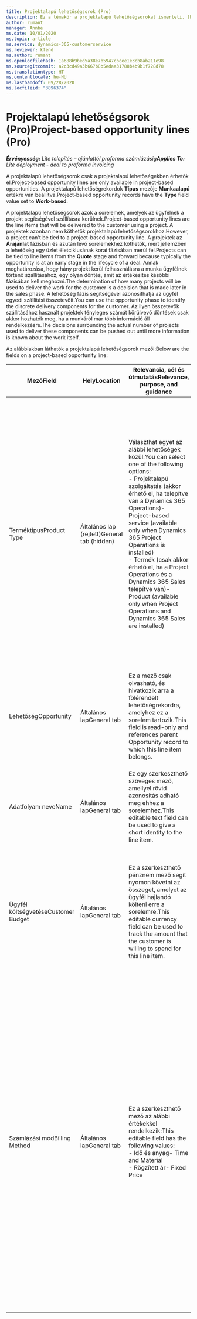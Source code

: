 ```yaml
---
title: Projektalapú lehetőségsorok (Pro)
description: Ez a témakör a projektalapú lehetőségsorokat ismerteti. (Pro)
author: rumant
manager: Annbe
ms.date: 10/01/2020
ms.topic: article
ms.service: dynamics-365-customerservice
ms.reviewer: kfend
ms.author: rumant
ms.openlocfilehash: 1a688b9bed5a38e7b5947cbcee1e3cb8ab211e98
ms.sourcegitcommit: a2c3cd49a3b667b8b5edaa31788b4b9b1f728d78
ms.translationtype: HT
ms.contentlocale: hu-HU
ms.lasthandoff: 09/28/2020
ms.locfileid: "3896374"
---
```

# <a name="project-based-opportunity-lines-pro"></a><span data-ttu-id="b4e89-104">Projektalapú lehetőségsorok (Pro)</span><span class="sxs-lookup"><span data-stu-id="b4e89-104">Project-based opportunity lines (Pro)</span></span>

<span data-ttu-id="b4e89-105">_**Érvényesség:** Lite telepítés – ajánlattól proforma számlázásig_</span><span class="sxs-lookup"><span data-stu-id="b4e89-105">_**Applies To:** Lite deployment - deal to proforma invoicing_</span></span>

<span data-ttu-id="b4e89-106">A projektalapú lehetőségsorok csak a projektalapú lehetőségekben érhetők el.</span><span class="sxs-lookup"><span data-stu-id="b4e89-106">Project-based opportunity lines are only available in project-based opportunities.</span></span> <span data-ttu-id="b4e89-107">A projektalapú lehetőségrekordok **Típus** mezője **Munkaalapú** értékre van beállítva.</span><span class="sxs-lookup"><span data-stu-id="b4e89-107">Project-based opportunity records have the **Type** field value set to **Work-based**.</span></span>

<span data-ttu-id="b4e89-108">A projektalapú lehetőségsorok azok a sorelemek, amelyek az ügyfélnek a projekt segítségével szállításra kerülnek.</span><span class="sxs-lookup"><span data-stu-id="b4e89-108">Project-based opportunity lines are the line items that will be delivered to the customer using a project.</span></span> <span data-ttu-id="b4e89-109">A projektek azonban nem köthetők projektalapú lehetőségsorokhoz.</span><span class="sxs-lookup"><span data-stu-id="b4e89-109">However, a project can't be tied to a project-based opportunity line.</span></span> <span data-ttu-id="b4e89-110">A projektek az **Árajánlat** fázisban és azután lévő sorelemekhez köthetők, mert jellemzően a lehetőség egy üzlet életciklusának korai fázisában merül fel.</span><span class="sxs-lookup"><span data-stu-id="b4e89-110">Projects can be tied to line items from the **Quote** stage and forward because typically the opportunity is at an early stage in the lifecycle of a deal.</span></span> <span data-ttu-id="b4e89-111">Annak meghatározása, hogy hány projekt kerül felhasználásra a munka ügyfélnek történő szállításához, egy olyan döntés, amit az értékesítés későbbi fázisában kell meghozni.</span><span class="sxs-lookup"><span data-stu-id="b4e89-111">The determination of how many projects will be used to deliver the work for the customer is a decision that is made later in the sales phase.</span></span> <span data-ttu-id="b4e89-112">A lehetőség fázis segítségével azonosíthatja az ügyfél egyedi szállítási összetevőit.</span><span class="sxs-lookup"><span data-stu-id="b4e89-112">You can use the opportunity phase to identify the discrete delivery components for the customer.</span></span> <span data-ttu-id="b4e89-113">Az ilyen összetevők szállításához használt projektek tényleges számát körülvevő döntések csak akkor hozhatók meg, ha a munkáról már több információ áll rendelkezésre.</span><span class="sxs-lookup"><span data-stu-id="b4e89-113">The decisions surrounding the actual number of projects used to deliver these components can be pushed out until more information is known about the work itself.</span></span>

<span data-ttu-id="b4e89-114">Az alábbiakban láthatók a projektalapú lehetőségsorok mezői:</span><span class="sxs-lookup"><span data-stu-id="b4e89-114">Below are the fields on a project-based opportunity line:</span></span>

| <span data-ttu-id="b4e89-115">**Mező**</span><span class="sxs-lookup"><span data-stu-id="b4e89-115">**Field**</span></span> | <span data-ttu-id="b4e89-116">**Hely**</span><span class="sxs-lookup"><span data-stu-id="b4e89-116">**Location**</span></span> | <span data-ttu-id="b4e89-117">**Relevancia, cél és útmutatás**</span><span class="sxs-lookup"><span data-stu-id="b4e89-117">**Relevance, purpose, and guidance**</span></span> | <span data-ttu-id="b4e89-118">**Alsóbb rétegbeli hatás**</span><span class="sxs-lookup"><span data-stu-id="b4e89-118">**Downstream impact**</span></span> |
| --- | --- | --- | --- |
| <span data-ttu-id="b4e89-119">Terméktípus</span><span class="sxs-lookup"><span data-stu-id="b4e89-119">Product Type</span></span> | <span data-ttu-id="b4e89-120">Általános lap (rejtett)</span><span class="sxs-lookup"><span data-stu-id="b4e89-120">General tab (hidden)</span></span> | <span data-ttu-id="b4e89-121">Választhat egyet az alábbi lehetőségek közül:</span><span class="sxs-lookup"><span data-stu-id="b4e89-121">You can select one of the following options:</span></span></br><span data-ttu-id="b4e89-122">- Projektalapú szolgáltatás (akkor érhető el, ha telepítve van a Dynamics 365 Operations)</span><span class="sxs-lookup"><span data-stu-id="b4e89-122">- Project-based service (available only when Dynamics 365 Project Operations is installed)</span></span></br><span data-ttu-id="b4e89-123">- Termék (csak akkor érhető el, ha a Project Operations és a Dynamics 365 Sales telepítve van)</span><span class="sxs-lookup"><span data-stu-id="b4e89-123">- Product (available only when Project Operations and Dynamics 365 Sales are installed)</span></span> | <span data-ttu-id="b4e89-124">Ennek a mezőnek az értékét **Projektalapú szolgáltatás** értékre állítja a program, amikor a lehetőséghez tartozó projektalapú sorok rácsából hozza létre a projektalapú lehetőségsort.</span><span class="sxs-lookup"><span data-stu-id="b4e89-124">The value of this field is set to **Project-based service** when you create a project-based opportunity line from the project-based lines grid on the Opportunity.</span></span> <br> <span data-ttu-id="b4e89-125">Ha módosítja vagy felülbírálja ezt az értéket, a projekt funkció nem lesz engedélyezve a projektalapú sorelemeiben.</span><span class="sxs-lookup"><span data-stu-id="b4e89-125">If you change or override this value, the project functionality won't be enabled on your project-based line items.</span></span> |
| <span data-ttu-id="b4e89-126">Lehetőség</span><span class="sxs-lookup"><span data-stu-id="b4e89-126">Opportunity</span></span> | <span data-ttu-id="b4e89-127">Általános lap</span><span class="sxs-lookup"><span data-stu-id="b4e89-127">General tab</span></span> | <span data-ttu-id="b4e89-128">Ez a mező csak olvasható, és hivatkozik arra a fölérendelt lehetőségrekordra, amelyhez ez a sorelem tartozik.</span><span class="sxs-lookup"><span data-stu-id="b4e89-128">This field is read-only and references parent Opportunity record to which this line item belongs.</span></span> | <span data-ttu-id="b4e89-129">Ennek a mezőnek nincs későbbi hatása.</span><span class="sxs-lookup"><span data-stu-id="b4e89-129">There is no downstream impact from this field.</span></span> |
| <span data-ttu-id="b4e89-130">Adatfolyam neve</span><span class="sxs-lookup"><span data-stu-id="b4e89-130">Name</span></span> | <span data-ttu-id="b4e89-131">Általános lap</span><span class="sxs-lookup"><span data-stu-id="b4e89-131">General tab</span></span> | <span data-ttu-id="b4e89-132">Ez egy szerkeszthető szöveges mező, amellyel rövid azonosítás adható meg ehhez a sorelemhez.</span><span class="sxs-lookup"><span data-stu-id="b4e89-132">This editable text field can be used to give a short identity to the line item.</span></span> | <span data-ttu-id="b4e89-133">Ezt az értéket a rendszer átviszi az árajánlat sorába, amikor árajánlatot hoz létre ebből a lehetőségből.</span><span class="sxs-lookup"><span data-stu-id="b4e89-133">This value is carried over to the quote line when you create a quote from this opportunity.</span></span> |
| <span data-ttu-id="b4e89-134">Ügyfél költségvetése</span><span class="sxs-lookup"><span data-stu-id="b4e89-134">Customer Budget</span></span> | <span data-ttu-id="b4e89-135">Általános lap</span><span class="sxs-lookup"><span data-stu-id="b4e89-135">General tab</span></span> | <span data-ttu-id="b4e89-136">Ez a szerkeszthető pénznem mező segít nyomon követni az összeget, amelyet az ügyfél hajlandó költeni erre a sorelemre.</span><span class="sxs-lookup"><span data-stu-id="b4e89-136">This editable currency field can be used to track the amount that the customer is willing to spend for this line item.</span></span> | <span data-ttu-id="b4e89-137">Ezt az értéket a rendszer átviszi az árajánlat sorának megfelelő mezőjébe, amikor árajánlatot hoz létre ebből a lehetőségből.</span><span class="sxs-lookup"><span data-stu-id="b4e89-137">This value is carried over to the corresponding field on the quote line when you create a quote from this opportunity.</span></span> |
| <span data-ttu-id="b4e89-138">Számlázási mód</span><span class="sxs-lookup"><span data-stu-id="b4e89-138">Billing Method</span></span> | <span data-ttu-id="b4e89-139">Általános lap</span><span class="sxs-lookup"><span data-stu-id="b4e89-139">General tab</span></span> | <span data-ttu-id="b4e89-140">Ez a szerkeszthető mező az alábbi értékekkel rendelkezik:</span><span class="sxs-lookup"><span data-stu-id="b4e89-140">This editable field has the following values:</span></span></br><span data-ttu-id="b4e89-141">- Idő és anyag</span><span class="sxs-lookup"><span data-stu-id="b4e89-141">- Time and Material</span></span></br><span data-ttu-id="b4e89-142">- Rögzített ár</span><span class="sxs-lookup"><span data-stu-id="b4e89-142">- Fixed Price</span></span> | <span data-ttu-id="b4e89-143">Ezt az értéket a rendszer átviszi az árajánlat sorának megfelelő mezőjébe, amikor árajánlatot hoz létre ebből a lehetőségből.</span><span class="sxs-lookup"><span data-stu-id="b4e89-143">This value is carried over to the corresponding field on the quote line when you create a quote from this opportunity.</span></span> <span data-ttu-id="b4e89-144">Az árajánlati sor létrehozása után a mező zárolva van, és nem módosítható.</span><span class="sxs-lookup"><span data-stu-id="b4e89-144">After the quote line is created, the field is locked and can't be changed.</span></span> <span data-ttu-id="b4e89-145">A mező értékét a lehető legpontosabban rendelje hozzá.</span><span class="sxs-lookup"><span data-stu-id="b4e89-145">Assign this field value as accurately as possible.</span></span> <span data-ttu-id="b4e89-146">Ha meg kell változtatnia ennek a mezőnek az értékét az árajánlatsorban, törölje, majd hozza létre újra az árajánlatsort.</span><span class="sxs-lookup"><span data-stu-id="b4e89-146">If you need to change the value of this field on the quote line, delete and re-create the quote line.</span></span> |
